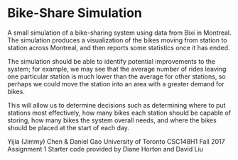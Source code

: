 # Bike-Share Simulation
A small simulation of a bike-sharing system using data from Bixi in Montreal. The simulation produces a visualization of the bikes moving from station to station across Montreal, and then reports some statistics once it has ended.

The simulation should be able to identify potential improvements to the system; for example, we may see that the average number of rides leaving one particular station is much lower than the average for other stations, so perhaps we could move the station into an area with a greater demand for bikes.

This will allow us to determine decisions such as determining where to put stations most effectively, how many bikes each station should be capable of storing, how many bikes the system overall needs, and where the bikes should be placed at the start of each day.

Yijia (Jimmy) Chen & Daniel Gao
University of Toronto
CSC148H1 Fall 2017 Assignment 1
Starter code provided by Diane Horton and David Liu
